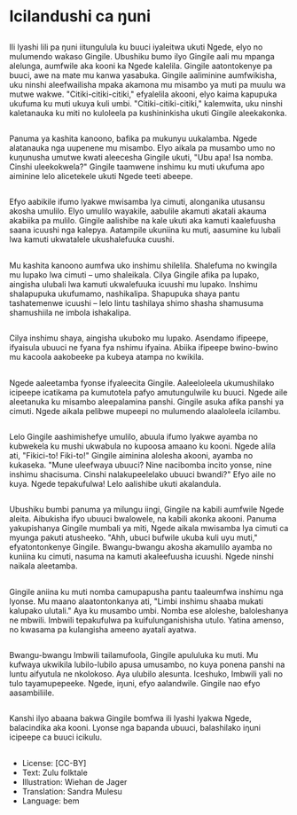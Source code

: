 # Icilandushi ca ŋuni

##
Ili lyashi lili pa ŋuni iitungulula ku buuci iyaleitwa ukuti Ngede, elyo no mulumendo wakaso Gingile. Ubushiku bumo ilyo Gingile aali mu mpanga alelunga, aumfwile aka kooni ka Ngede kalelila. Gingile aatontokenye pa buuci, awe na mate mu kanwa yasabuka. Gingile aaliminine aumfwikisha, uku ninshi aleefwailisha mpaka akamona mu misambo ya muti pa muulu wa mutwe wakwe. "Citiki-citiki-citiki," efyalelila akooni, elyo kaima kapupuka ukufuma ku muti ukuya kuli umbi. "Citiki-citiki-citiki," kalemwita, uku ninshi kaletanauka ku miti no kuloleela pa kushininkisha ukuti Gingile aleekakonka.

##
Panuma ya kashita kanoono, bafika pa mukunyu uukalamba. Ngede alatanauka nga uupenene mu misambo. Elyo aikala pa musambo umo no kuŋunusha umutwe kwati aleecesha Gingile ukuti, "Ubu apa! Isa nomba. Cinshi uleekokwela?" Gingile taamwene inshimu ku muti ukufuma apo aiminine lelo alicetekele ukuti Ngede teeti abeepe.

##
Efyo aabikile ifumo lyakwe mwisamba lya cimuti, alonganika utusansu akosha umulilo. Elyo umulilo wayakile, aabulile akamuti akatali akauma akabiika pa mulilo. Gingile aalishibe na kale ukuti aka kamuti kaalefuusha saana icuushi nga kalepya. Aatampile ukuniina ku muti, aasumine ku lubali lwa kamuti ukwatalele ukushalefuuka cuushi.

##
Mu kashita kanoono aumfwa uko inshimu shilelila. Shalefuma no kwingila mu lupako lwa cimuti – umo shaleikala. Cilya Gingile afika pa lupako, aingisha ulubali lwa kamuti ukwalefuuka icuushi mu lupako. Inshimu shalapupuka ukufumamo, nashikalipa. Shapupuka shaya pantu tashatemenwe icuushi – lelo lintu tashilaya shimo shasha shamusuma shamushiila ne imbola ishakalipa.

##
Cilya inshimu shaya, aingisha ukuboko mu lupako. Asendamo ifipeepe, ifyaisula ubuuci ne fyana fya nshimu ifyaina. Abiika ifipeepe bwino-bwino mu kacoola aakobeeke pa kubeya atampa no kwikila.

##
Ngede aaleetamba fyonse ifyaleecita Gingile. Aaleeloleela ukumushilako icipeepe icatikama pa kumutotela pafyo amutungulwile ku buuci. Ngede aile aleetanuka ku misambo aleepalamina panshi. Gingile asuka afika panshi ya cimuti. Ngede aikala pelibwe mupeepi no mulumendo alaaloleela icilambu.

##
Lelo Gingile aashimishefye umulilo, abuula ifumo lyakwe ayamba no kubwekela ku mushi ukwabula no kupoosa amaano ku kooni. Ngede alila ati, "Fikici-to! Fiki-to!" Gingile aiminina alolesha akooni, ayamba no kukaseka. "Mune uleefwaya ubuuci? Nine nacibomba incito yonse, nine inshimu shacisuma. Cinshi nalakupeelelako ubuuci bwandi?" Efyo aile no kuya. Ngede tepakufulwa! Lelo aalishibe ukuti akalandula.

##
Ubushiku bumbi panuma ya milungu iingi, Gingile na kabili aumfwile Ngede aleita. Aibukisha ifyo ubuuci bwalowele, na kabili akonka akooni. Panuma yakupishanya Gingile mumbali ya miti, Ngede aikala mwisamba lya cimuti ca myunga pakuti atusheeko. "Ahh, ubuci bufwile ukuba kuli uyu muti," efyatontonkenye Gingile. Bwangu-bwangu akosha akamulilo ayamba no kuniina ku cimuti, nasuma na kamuti akaleefuusha icuushi. Ngede ninshi naikala aleetamba.

##
Gingile aniina ku muti nomba camupapusha pantu taaleumfwa inshimu nga lyonse. Mu maano alaatontonkanya ati,	"Limbi inshimu shaaba mukati kalupako ulutali." Aya ku musambo umbi. Nomba ese aloleshe, baloleshanya ne mbwili. Imbwili tepakufulwa pa kuifulunganishisha utulo. Yatina amenso, no kwasama pa kulangisha ameeno ayatali ayatwa.

##
Bwangu-bwangu Imbwili tailamufoola, Gingile apululuka ku muti. Mu kufwaya ukwikila lubilo-lubilo apusa umusambo, no kuya ponena panshi na luntu aifyutula ne nkolokoso. Aya ulubilo alesunta. Iceshuko, Imbwili yali no tulo tayamupepeeke. Ngede, iŋuni, efyo aalandwile. Gingile nao efyo aasambiliile.

##
Kanshi ilyo abaana bakwa Gingile bomfwa ili lyashi lyakwa Ngede, balacindika aka kooni. Lyonse nga bapanda ubuuci, balashilako iŋuni icipeepe ca buuci icikulu.

##
* License: [CC-BY]
* Text: Zulu folktale
* Illustration: Wiehan de Jager
* Translation: Sandra Mulesu
* Language: bem
